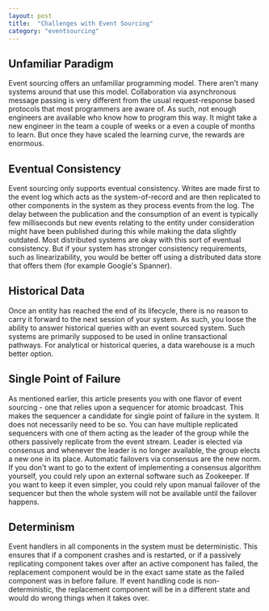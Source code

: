 ```yaml
---
layout: post
title:  "Challenges with Event Sourcing"
category: "eventsourcing"
---
```


## Unfamiliar Paradigm
Event sourcing offers an unfamiliar programming model. There aren’t many systems around that use this model. Collaboration via asynchronous message passing is very different from the usual request-response based protocols that most programmers are aware of. As such, not enough engineers are available who know how to program this way. It might take a new engineer in the team a couple of weeks or a even a couple of months to learn. But once they have scaled the learning curve, the rewards are enormous.

## Eventual Consistency
Event sourcing only supports eventual consistency. Writes are made first to the event log which acts as the system-of-record and are then replicated to other components in the system as they process events from the log. The delay between the publication and the consumption of an event is typically few milliseconds but new events relating to the entity under consideration might have been published during this while making the data slightly outdated. Most distributed systems are okay with this sort of eventual consistency. But if your system has stronger consistency requirements, such as linearizability, you would be better off using a distributed data store that offers them (for example Google's Spanner).

## Historical Data
Once an entity has reached the end of its lifecycle, there is no reason to carry it forward to the next session of your system. As such, you loose the ability to answer historical queries with an event sourced system. Such systems are primarily supposed to be used in online transactional pathways. For analytical or historical queries, a data warehouse is a much better option.

## Single Point of Failure
As mentioned earlier, this article presents you with one flavor of event sourcing - one that relies upon a sequencer for atomic broadcast. This makes the sequencer a candidate for single point of failure in the system. It does not necessarily need to be so. You can have multiple replicated sequencers with one of them acting as the leader of the group while the others passively replicate from the event stream. Leader is elected via consensus and whenever the leader is no longer available, the group elects a new one in its place. Automatic failovers via consensus are the new norm. If you don't want to go to the extent of implementing a consensus algorithm yourself, you could rely upon an external software such as Zookeeper. If you want to keep it even simpler, you could rely upon manual failover of the sequencer but then the whole system will not be available until the failover happens.

## Determinism
Event handlers in all components in the system must be deterministic. This ensures that if a component crashes and is restarted, or if a passively replicating component takes over after an active component has failed, the replacement component would be in the exact same state as the failed component was in before failure. If event handling code is non-deterministic, the replacement component will be in a different state and would do wrong things when it takes over.


